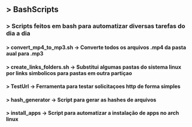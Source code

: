 ## > BashScripts
### > Scripts feitos em bash para automatizar diversas tarefas do dia a dia

#### > convert_mp4_to_mp3.sh -> Converte todos os arquivos .mp4 da pasta aual para .mp3
#### > create_links_folders.sh -> Substitui algumas pastas do sistema linux por links simbolicos para pastas em outra partiçao
#### > TestUrl -> Ferramenta para testar solicitaçoes http de forma simples
#### > hash_generator -> Script para gerar as hashes de arquivos
#### > install_apps -> Script para automatizar a instalação de apps no arch linux
